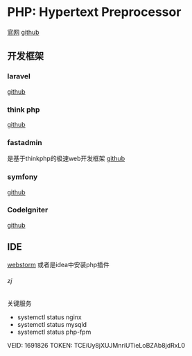 # PHP: Hypertext Preprocessor

[官网](https://www.php.net/ )
[github](https://github.com/php )

## 开发框架

### laravel
[github](https://github.com/laravel/laravel )

### think php
[github](https://github.com/top-think )

### fastadmin
是基于thinkphp的极速web开发框架
[github](https://github.com/karsonzhang )


### symfony
[github](https://github.com/symfony/symfony )

### CodeIgniter
[github](https://github.com/bcit-ci/CodeIgniter )


## IDE
[webstorm](https://www.jetbrains.com/phpstorm/download )
或者是idea中安装php插件


###### zj
关键服务
- systemctl status nginx
- systemctl status mysqld
- systemctl status php-fpm

VEID: 1691826
TOKEN: TCEiUy8jXUJMnriUTieLoBZAb8jdRxL0